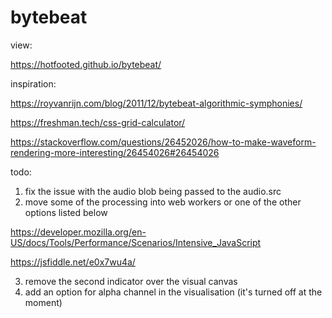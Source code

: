 # bytebeat

view: 

https://hotfooted.github.io/bytebeat/

inspiration:

https://royvanrijn.com/blog/2011/12/bytebeat-algorithmic-symphonies/

https://freshman.tech/css-grid-calculator/

https://stackoverflow.com/questions/26452026/how-to-make-waveform-rendering-more-interesting/26454026#26454026

todo:

1) fix the issue with the audio blob being passed to the audio.src
2) move some of the processing into web workers or one of the other options listed below

https://developer.mozilla.org/en-US/docs/Tools/Performance/Scenarios/Intensive_JavaScript

https://jsfiddle.net/e0x7wu4a/

3) remove the second indicator over the visual canvas
4) add an option for alpha channel in the visualisation (it's turned off at the moment)
